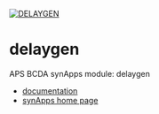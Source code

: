 [![DELAYGEN](https://github.com/epics-modules/delaygen/actions/workflows/ci-scripts-build.yml/badge.svg)](https://github.com/epics-modules/delaygen/actions/workflows/ci-scripts-build.yml)

# delaygen
APS BCDA synApps module: delaygen

* [documentation](https://github.com/epics-modules/delaygen/blob/master/documentation/README.md)
* [synApps home page](http://www.aps.anl.gov/bcda/synApps)
